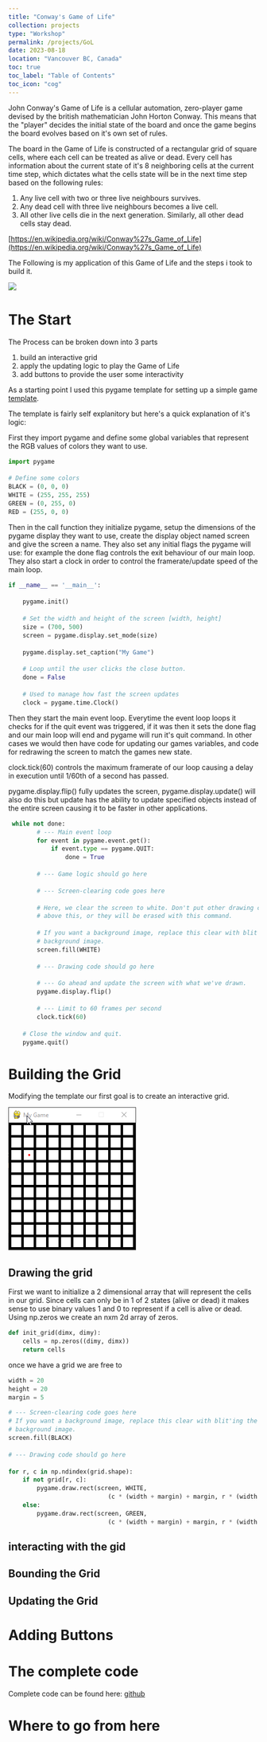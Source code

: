 ```yaml
---
title: "Conway's Game of Life"
collection: projects
type: "Workshop"
permalink: /projects/GoL
date: 2023-08-18
location: "Vancouver BC, Canada"
toc: true
toc_label: "Table of Contents"
toc_icon: "cog"
---
```


John Conway's Game of Life is a cellular automation, zero-player game devised by the british mathematician John Horton Conway. This means that the "player" decides the initial state of the board and once the game begins the board evolves based on it's own set of rules. 

The board in the Game of Life is constructed of a rectangular grid of square cells, where each cell can be treated as alive or dead. Every cell has information about the current state of it's 8 neighboring cells at the current time step, which dictates what the cells state will be in the next time step based on the following rules:

1. Any live cell with two or three live neighbours survives.
2. Any dead cell with three live neighbours becomes a live cell.
3. All other live cells die in the next generation. Similarly, all other dead cells stay dead.

[https://en.wikipedia.org/wiki/Conway%27s_Game_of_Life](https://en.wikipedia.org/wiki/Conway%27s_Game_of_Life)

The Following is my application of this Game of Life and the steps i took to build it.

![](images\GoL.gif)



# The Start
The Process can be broken down into 3 parts
1. build an interactive grid
2. apply the updating logic to play the Game of Life
3. add buttons to provide the user some interactivity

As a starting point I used this pygame template for setting up a simple game [template](http://programarcadegames.com/python_examples/f.php?file=pygame_base_template.py).

The template is fairly self explanitory but here's a quick explanation of it's logic:

First they import pygame and define some global variables that represent the RGB values of colors they want to use.

~~~~python
import pygame

# Define some colors
BLACK = (0, 0, 0)
WHITE = (255, 255, 255)
GREEN = (0, 255, 0)
RED = (255, 0, 0)
~~~~

Then in the call function they initialize pygame, setup the dimensions of the pygame display they want to use, create the display object named screen and give the screen a name. They also set any initial flags the pygame will use: for example the done flag controls the exit behaviour of our main loop. They also start a clock in order to control the framerate/update speed of the main loop.

~~~~python
if __name__ == '__main__':

    pygame.init()

    # Set the width and height of the screen [width, height]
    size = (700, 500)
    screen = pygame.display.set_mode(size)

    pygame.display.set_caption("My Game")

    # Loop until the user clicks the close button.
    done = False

    # Used to manage how fast the screen updates
    clock = pygame.time.Clock()

~~~~

Then they start the main event loop. Everytime the event loop loops it checks for if the quit event was triggered, if it was then it sets the done flag and our main loop will end and pygame will run it's quit command. In other cases we would then have code for updating our games variables, and code for redrawing the screen to match the games new state. 

clock.tick(60) controls the maximum framerate of our loop causing a delay in execution until 1/60th of a second has passed. 

pygame.display.flip() fully updates the screen, pygame.display.update() will also do this but update has the ability to update specified objects instead of the entire screen causing it to be faster in other applications.

~~~~python
 while not done:
        # --- Main event loop
        for event in pygame.event.get():
            if event.type == pygame.QUIT:
                done = True

        # --- Game logic should go here

        # --- Screen-clearing code goes here

        # Here, we clear the screen to white. Don't put other drawing commands
        # above this, or they will be erased with this command.

        # If you want a background image, replace this clear with blit'ing the
        # background image.
        screen.fill(WHITE)

        # --- Drawing code should go here

        # --- Go ahead and update the screen with what we've drawn.
        pygame.display.flip()

        # --- Limit to 60 frames per second
        clock.tick(60)

    # Close the window and quit.
    pygame.quit()
~~~~



# Building the Grid

Modifying the template our first goal is to create an interactive grid.

![a simple interactive grid](images\interactive_grid.gif)

## Drawing the grid
First we want to initialize a 2 dimensional array that will represent the cells in our grid. Since cells can only be in 1 of 2 states (alive or dead) it makes sense to use binary values 1 and 0 to represent if a cell is alive or dead. Using np.zeros we create an nxm 2d array of zeros.
~~~python
def init_grid(dimx, dimy):
    cells = np.zeros((dimy, dimx))
    return cells
~~~ 

once we have a grid we are free to 

~~~python
width = 20
height = 20
margin = 5
~~~



~~~~python
# --- Screen-clearing code goes here
# If you want a background image, replace this clear with blit'ing the
# background image.
screen.fill(BLACK)

# --- Drawing code should go here

for r, c in np.ndindex(grid.shape):
    if not grid[r, c]:
        pygame.draw.rect(screen, WHITE,
                            (c * (width + margin) + margin, r * (width + margin) + margin, width, height))
    else:
        pygame.draw.rect(screen, GREEN,
                            (c * (width + margin) + margin, r * (width + margin) + margin, width, height))
~~~~


## interacting with the gid



## Bounding the Grid


## Updating the Grid


# Adding Buttons


# The complete code
Complete code can be found here:
[github](https://github.com/amunwes/Game-of-life)

# Where to go from here
